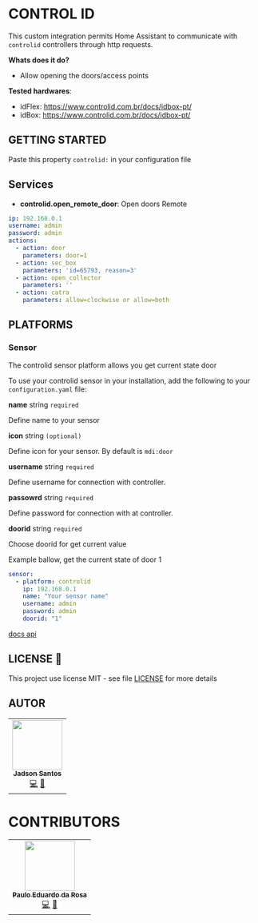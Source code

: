 # CONTROL ID

This custom integration permits Home Assistant to communicate with `controlid` controllers through  http requests.

**Whats does it do?**
- Allow opening the doors/access points

**Tested hardwares**:
- idFlex: https://www.controlid.com.br/docs/idbox-pt/
- idBox: https://www.controlid.com.br/docs/idbox-pt/

## GETTING STARTED

Paste this property `controlid:` in your configuration file
## Services

* **controlid.open_remote_door**: Open doors Remote


```yaml
ip: 192.168.0.1
username: admin
password: admin
actions:
  - action: door
    parameters: door=1
  - action: sec_box
    parameters: 'id=65793, reason=3'
  - action: open_collector
    parameters: ''
  - action: catra
    parameters: allow=clockwise or allow=both
```

## PLATFORMS

### Sensor

The controlid sensor platform allows you get current state door

To use your controlid sensor in your installation, add the following to your `configuration.yaml` file:

**name** string `required`

Define name to your sensor

**icon** string `(optional)`

Define icon for your sensor. By default is `mdi:door`

**username** string `required`

Define username for connection with controller.

**passowrd** string `required`

Define password for connection with at controller.

**doorid** string `required`

Choose doorid for get current value 


Example ballow, get the current state of door 1

```yaml
sensor:
  - platform: controlid
    ip: 192.168.0.1
    name: "Your sensor name"
    username: admin
    password: admin
    doorid: "1"

```

[docs api](https://www.controlid.com.br/docs/access-api-pt/acoes/abertura-remota-porta-e-catraca/#exemplo-abrir-rele-idaccessidfitidbox)


## LICENSE 📝

This project use license MIT - see file [LICENSE](LICENSE) for more details
## AUTOR

<table>
  <tr>
    <td align="center"><a href="https://github.com/jadson179"><img src="https://avatars0.githubusercontent.com/u/42282908?s=460&u=79ce909209ebf14da91a2d2517c9b0f9e378a4e1&v=4" width="100px;" alt=""/><br /><sub><b>Jadson Santos</b></sub></a><br /><a href="https://github.com/jadson179/controlid/commits?author=jadson179" title="Code">💻</a> <a href="https://github.com/jadson179" title="Design">🎨</a></td>
</table>

# CONTRIBUTORS



<table>
  <tr>
    <td align="center"><a href="https://github.com/pauloeduardodarosa"><img src="https://avatars.githubusercontent.com/u/3733250?s=460&u=1f62e3cd067caa8b9eb27ba64794f381e4cb5168&v=4" width="100px;" alt=""/><br /><sub><b>Paulo Eduardo da Rosa</b></sub></a><br /><a href="https://github.com/pauloeduardodarosa/controlid/commits?author=pauloeduardodarosa" title="Code">💻</a> <a href="https://github.com/pauloeduardodarosa" title="Design">🎨</a></td>
</table>




 

